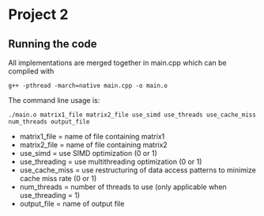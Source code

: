 # Project 2

## Running the code

All implementations are merged together in main.cpp which can be compiled with
```
g++ -pthread -march=native main.cpp -o main.o
```
The command line usage is:
```
./main.o matrix1_file matrix2_file use_simd use_threads use_cache_miss num_threads output_file
```
* matrix1_file = name of file containing matrix1
* matrix2_file = name of file containing matrix2 
* use_simd = use SIMD optimization (0 or 1)
* use_threading = use multithreading optimization (0 or 1)
* use_cache_miss = use restructuring of data access patterns to minimize cache miss rate (0 or 1)
* num_threads = number of threads to use (only applicable when use_threading = 1)
* output_file = name of output file
